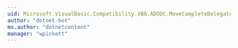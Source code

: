 ```yaml
---
uid: Microsoft.VisualBasic.Compatibility.VB6.ADODC.MoveCompleteDelegate
author: "dotnet-bot"
ms.author: "dotnetcontent"
manager: "wpickett"
---
```

